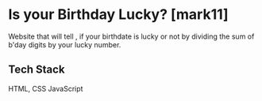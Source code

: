 # Is your Birthday Lucky? [mark11]

Website that will tell , if your birthdate is lucky or not by dividing the sum of b'day digits by your lucky number.


## Tech Stack
 HTML,
  CSS
  JavaScript
